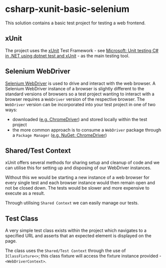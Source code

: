 # csharp-xunit-basic-selenium

This solution contains a basic test project for testing a web frontend.

## xUnit
The project uses the [xUnit](https://xunit.net/) Test Framework - see [Microsoft: Unit testing C# in .NET 
using dotnet test and xUnit](https://learn.microsoft.com/en-us/dotnet/core/testing/unit-testing-with-dotnet-test) - as the main testing tool.

## Selenium WebDriver
[Selenium WebDriver](https://www.selenium.dev/documentation/webdriver/) is used to drive and interact with the web browser.
A Selenium WebDriver instance of a browser is slightly different to the standard versions of browsers so a test project wanting to interact with a browser requires a `WebDriver` version of the respective browser.
The `WebDriver` version can be incorporated into your test project in one of two ways:
- downloaded ([e.g. ChromeDriver](https://chromedriver.chromium.org/downloads)) and stored locally within the test project 
- the more common approach is to consume a `WebDriver` package through a `Package Manager` ([e.g. NuGet: ChromeDriver](https://www.nuget.org/packages/Selenium.WebDriver.ChromeDriver/))

## Shared/Test Context
xUnit offers several methods for sharing setup and cleanup of code and we can utilise this for setting up and disposing of our WebDriver instances.

Without this we would be starting a new instance of a web browser for every single test and each browser instance would then remain open and not be closed down. The tests would be slower and more expensive to execute as a result.

Through utilising `Shared Context` we can easily manage our tests.

## Test Class
A very simple test class exists within the project which navigates to a specified URL and asserts that an expected element is displayed on the page.

The class uses the `Shared/Test Context` through the use of `IClassFixture<>`; this class fixture will access the fixture instance provided - `<WebDriverContext>`.

